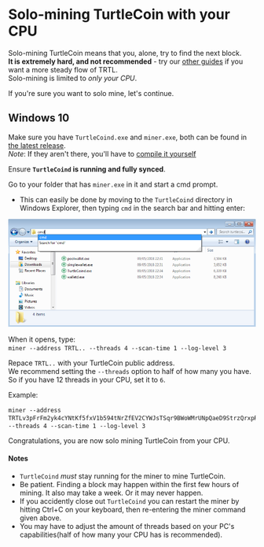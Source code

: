 # Solo-mining TurtleCoin with your CPU

Solo-mining TurtleCoin means that you, alone, try to find the next block.  
**It is extremely hard, and not recommended** - try our [other guides](Mining) if you want a more steady flow of TRTL.  
Solo-mining is limited to *only your CPU*.

If you're sure you want to solo mine, let's continue.

## Windows 10

Make sure you have  `TurtleCoind.exe` and `miner.exe`, both can be found in [the latest release](http://latest.turtlecoin.lol).    
*Note*: If they aren't there, you'll have to [compile it yourself](https://github.com/turtlecoin/turtlecoin#windows-10)

Ensure **`TurtleCoind` is running and fully synced**.

Go to your folder that has `miner.exe` in it and start a cmd prompt.  

- This can easily be done by moving to the `TurtleCoind` directory in Windows Explorer, then typing `cmd` in the search bar and hitting enter:

![Opening cmd](assets/opening-cmd.png)

When it opens, type:  
`miner --address TRTL.. --threads 4 --scan-time 1 --log-level 3`

Repace `TRTL..` with your TurtleCoin public address.  
We recommend setting the `--threads` option to half of how many you have. So if you have 12 threads in your CPU, set it to `6`.  

Example:  
```
miner --address  TRTLv3pFrFm2yk4cYNtKf5fxV1b594tNrZfEV2CYWJsTSqr9BWoWMrUNpQaeD9StrzQrxpRQKPCdd1FfvT6D6dAg4pY6iB7sqsG --threads 4 --scan-time 1 --log-level 3
```

Congratulations, you are now solo mining TurtleCoin from your CPU.

#### Notes

* `TurtleCoind` *must* stay running for the miner to mine TurtleCoin.  
* Be patient. Finding a block may happen within the first few hours of mining. It also may take a week. Or it may never happen.  
* If you accidently close out `TurtleCoind` you can restart the miner by hitting Ctrl+C on your keyboard, then re-entering the miner command given above.  
* You may have to adjust the amount of threads based on your PC's capabilities(half of how many your CPU has is recommended).
